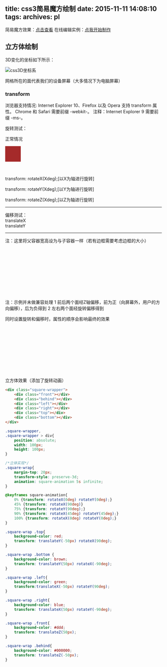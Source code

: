 title: css3简易魔方绘制
date: 2015-11-11 14:08:10
tags:
archives: pl
---

简易魔方效果：[点击查看](/other/3dCube/index.html)
在线编辑实例：[点我开始制作](/liveCoding/demo/index.html)

## 立方体绘制

3D变化的坐标如下所示：

<img src="/img/3d_axes.png" alt="css3D坐标系">

网格所在的面代表我们的设备屏幕（大多情况下为电脑屏幕）

### transform

浏览器支持情况:
Internet Explorer 10、Firefox 以及 Opera 支持 transform 属性。
Chrome 和 Safari 需要前缀 -webkit-。
注释：Internet Explorer 9 需要前缀 -ms-。

<!-- more --> 

旋转测试：

正常情况
<div class="margin-auto" style="height: 80px;">
	<div style="position:absolute;background: brown;height: 50px;width: 50px;"></div>
</div>

transform: rotateX(Xdeg);[以X为轴进行旋转]

<div class="rotateX-wrapper">
	<div class="box"></div>
</div>

transform: rotateY(Xdeg);[以Y为轴进行旋转]

<div class="rotateY-wrapper">
	<div class="box"></div>
</div>


transform: rotateZ(Xdeg);[以Z为轴进行旋转]

<div class="rotateZ-wrapper">
	<div class="box"></div>
</div>

<hr>
偏移测试：
<div class="translateX-wrapper">
	<div class="box">translateX</div>
</div>

<div class="translateY-wrapper">
	<div class="box">translateY</div>
</div>
<hr>



注：这里将父容器宽高设为与子容器一样（若有边框需要考虑边框的大小）

<div class="margin-auto" style="height: 150px;">
	<div class="square-wrapper"><div class="front"></div><div class="behind"></div><div class="left"></div><div class="right"></div><div class="top"></div><div class="bottom"></div>
	</div>
</div>

注：示例并未做兼容处理
1 前后两个面经Z轴偏移，前为正（向屏幕外，用户的方向偏移），后为负得到
2 左右两个面经旋转偏移得到

同时设置旋转和偏移时，属性的顺序会影响最终的效果
<div class="margin-auto" style="height: 150px;">
	<div class="square-wrap"><div class="front"></div><div class="behind"></div><div class="left"></div><div class="right"></div><div class="top"></div><div class="bottom"></div>
	</div>
</div>

立方体效果（添加了旋转动画）

```html
<div class="square-wrapper">
	<div class="front"></div>
	<div class="behind"></div>
	<div class="left"></div>
	<div class="right"></div>
	<div class="top"></div>
	<div class="bottom"></div>
</div>
```

```css
.square-wrapper,
.square-wrapper > div{
	position: absolute;
	width: 100px;
	height: 100px;
}

/*立体实现*/
.square-wrap{
	margin-top: 20px;
	transform-style: preserve-3d;
	animation: square-animation 5s infinite;
}

@keyframes square-animation{
	0% {transform: rotateX(0deg) rotateY(0deg);}
	45% {transform: rotateX(90deg)}
	75% {transform: rotateY(90deg);}
	90% {transform: rotateX(45deg) rotateY(45deg);}
	100% {transform: rotateX(0deg) rotateY(0deg);}
}

.square-wrap .top{
	background-color: red;
	transform: translateY(-50px) rotateX(90deg);
}

.square-wrap .bottom {
	background-color: brown;
	transform: translateY(50px) rotateX(-90deg);
}

.square-wrap .left{
	background-color: green;
	transform:translateX(-50px) rotateY(90deg);
}

.square-wrap .right{
	background-color: blue;
	transform: translateX(50px) rotateY(-90deg);
}

.square-wrap .front{
	background-color: #ddd;
	transform: translateZ(50px);
}

.square-wrap .behind{
	background-color: #000000;
	transform: translateZ(-50px);
}
```




